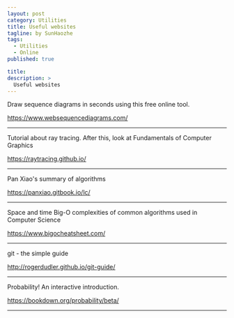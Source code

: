 ```yaml
---
layout: post
category: Utilities
title: Useful websites
tagline: by SunHaozhe
tags: 
  - Utilities
  - Online
published: true

title: 
description: >
  Useful websites 
---
```


Draw sequence diagrams in seconds using this free online tool.

https://www.websequencediagrams.com/



**************************************************************************************************

Tutorial about ray tracing. After this, look at Fundamentals of Computer Graphics

https://raytracing.github.io/

**************************************************************************************************


Pan Xiao's summary of algorithms

https://panxiao.gitbook.io/lc/ 



**************************************************************************************************


Space and time Big-O complexities of common algorithms used in Computer Science

https://www.bigocheatsheet.com/



**************************************************************************************************


git - the simple guide

http://rogerdudler.github.io/git-guide/



**************************************************************************************************



Probability! An interactive introduction.


https://bookdown.org/probability/beta/



**************************************************************************************************







